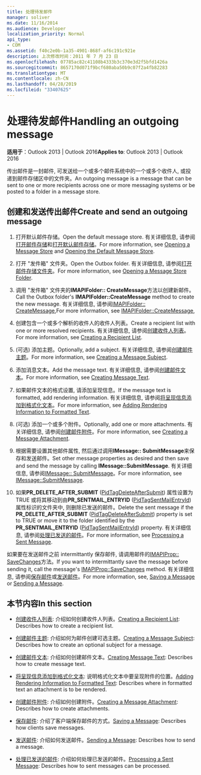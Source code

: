 ```yaml
---
title: 处理待发邮件
manager: soliver
ms.date: 11/16/2014
ms.audience: Developer
localization_priority: Normal
api_type:
- COM
ms.assetid: f40c2e0b-1a35-4901-868f-af6c191c921e
description: 上次修改时间：2011 年 7 月 23 日
ms.openlocfilehash: 07785ac82c41108b4333b3c370e3d2f5bfd1426a
ms.sourcegitcommit: 8657170d071f9bcf680aba50b9c07f2a4fb82283
ms.translationtype: MT
ms.contentlocale: zh-CN
ms.lasthandoff: 04/28/2019
ms.locfileid: "33407625"
---
```

# <a name="handling-an-outgoing-message"></a><span data-ttu-id="190b5-103">处理待发邮件</span><span class="sxs-lookup"><span data-stu-id="190b5-103">Handling an outgoing message</span></span>

<span data-ttu-id="190b5-104">**适用于**：Outlook 2013 | Outlook 2016</span><span class="sxs-lookup"><span data-stu-id="190b5-104">**Applies to**: Outlook 2013 | Outlook 2016</span></span> 
  
<span data-ttu-id="190b5-105">传出邮件是一封邮件, 可发送给一个或多个邮件系统中的一个或多个收件人, 或投递到邮件存储区中的文件夹。</span><span class="sxs-lookup"><span data-stu-id="190b5-105">An outgoing message is a message that can be sent to one or more recipients across one or more messaging systems or be posted to a folder in a message store.</span></span>
  
## <a name="create-and-send-an-outgoing-message"></a><span data-ttu-id="190b5-106">创建和发送传出邮件</span><span class="sxs-lookup"><span data-stu-id="190b5-106">Create and send an outgoing message</span></span>
  
1. <span data-ttu-id="190b5-107">打开默认邮件存储。</span><span class="sxs-lookup"><span data-stu-id="190b5-107">Open the default message store.</span></span> <span data-ttu-id="190b5-108">有关详细信息, 请参阅[打开邮件存储](opening-a-message-store.md)和[打开默认邮件存储](opening-the-default-message-store.md)。</span><span class="sxs-lookup"><span data-stu-id="190b5-108">For more information, see [Opening a Message Store](opening-a-message-store.md) and [Opening the Default Message Store](opening-the-default-message-store.md).</span></span>
    
2. <span data-ttu-id="190b5-109">打开 "发件箱" 文件夹。</span><span class="sxs-lookup"><span data-stu-id="190b5-109">Open the Outbox folder.</span></span> <span data-ttu-id="190b5-110">有关详细信息, 请参阅[打开邮件存储文件夹](opening-a-message-store-folder.md)。</span><span class="sxs-lookup"><span data-stu-id="190b5-110">For more information, see [Opening a Message Store Folder](opening-a-message-store-folder.md).</span></span>
    
3. <span data-ttu-id="190b5-111">调用 "发件箱" 文件夹的**IMAPIFolder:: CreateMessage**方法以创建新邮件。</span><span class="sxs-lookup"><span data-stu-id="190b5-111">Call the Outbox folder's **IMAPIFolder::CreateMessage** method to create the new message.</span></span> <span data-ttu-id="190b5-112">有关详细信息, 请参阅[IMAPIFolder:: CreateMessage](imapifolder-createmessage.md),</span><span class="sxs-lookup"><span data-stu-id="190b5-112">For more information, see [IMAPIFolder::CreateMessage](imapifolder-createmessage.md),</span></span>
    
4. <span data-ttu-id="190b5-113">创建包含一个或多个解析的收件人的收件人列表。</span><span class="sxs-lookup"><span data-stu-id="190b5-113">Create a recipient list with one or more resolved recipients.</span></span> <span data-ttu-id="190b5-114">有关详细信息, 请参阅[创建收件人列表](creating-a-recipient-list.md)。</span><span class="sxs-lookup"><span data-stu-id="190b5-114">For more information, see [Creating a Recipient List](creating-a-recipient-list.md).</span></span>
    
5. <span data-ttu-id="190b5-115">(可选) 添加主题。</span><span class="sxs-lookup"><span data-stu-id="190b5-115">Optionally, add a subject.</span></span> <span data-ttu-id="190b5-116">有关详细信息, 请参阅[创建邮件主题](creating-a-message-subject.md)。</span><span class="sxs-lookup"><span data-stu-id="190b5-116">For more information, see [Creating a Message Subject](creating-a-message-subject.md).</span></span>
    
6. <span data-ttu-id="190b5-117">添加消息文本。</span><span class="sxs-lookup"><span data-stu-id="190b5-117">Add the message text.</span></span> <span data-ttu-id="190b5-118">有关详细信息, 请参阅[创建邮件文本](creating-message-text.md)。</span><span class="sxs-lookup"><span data-stu-id="190b5-118">For more information, see [Creating Message Text](creating-message-text.md).</span></span>
    
7. <span data-ttu-id="190b5-119">如果邮件文本的格式设置, 请添加呈现信息。</span><span class="sxs-lookup"><span data-stu-id="190b5-119">If the message text is formatted, add rendering information.</span></span> <span data-ttu-id="190b5-120">有关详细信息, 请参阅[将呈现信息添加到格式化文本](adding-rendering-information-to-formatted-text.md)。</span><span class="sxs-lookup"><span data-stu-id="190b5-120">For more information, see [Adding Rendering Information to Formatted Text](adding-rendering-information-to-formatted-text.md).</span></span>
    
8. <span data-ttu-id="190b5-121">(可选) 添加一个或多个附件。</span><span class="sxs-lookup"><span data-stu-id="190b5-121">Optionally, add one or more attachments.</span></span> <span data-ttu-id="190b5-122">有关详细信息, 请参阅[创建邮件附件](creating-a-message-attachment.md)。</span><span class="sxs-lookup"><span data-stu-id="190b5-122">For more information, see [Creating a Message Attachment](creating-a-message-attachment.md).</span></span>
    
9. <span data-ttu-id="190b5-123">根据需要设置其他邮件属性, 然后通过调用**IMessage:: SubmitMessage**来保存和发送邮件。</span><span class="sxs-lookup"><span data-stu-id="190b5-123">Set other message properties as desired and then save and send the message by calling **IMessage::SubmitMessage**.</span></span> <span data-ttu-id="190b5-124">有关详细信息, 请参阅[IMessage:: SubmitMessage](imessage-submitmessage.md)。</span><span class="sxs-lookup"><span data-stu-id="190b5-124">For more information, see [IMessage::SubmitMessage](imessage-submitmessage.md).</span></span>
    
10. <span data-ttu-id="190b5-125">如果**PR\_DELETE_AFTER_SUBMIT** ([PidTagDeleteAfterSubmit](pidtagdeleteaftersubmit-canonical-property.md)) 属性设置为 TRUE 或将其移动到由**PR_SENTMAIL_ENTRYID** ([PidTagSentMailEntryId](pidtagsentmailentryid-canonical-property.md)) 属性标识的文件夹中, 则删除已发送的邮件。</span><span class="sxs-lookup"><span data-stu-id="190b5-125">Delete the sent message if the **PR\_DELETE_AFTER_SUBMIT** ([PidTagDeleteAfterSubmit](pidtagdeleteaftersubmit-canonical-property.md)) property is set to TRUE or move it to the folder identified by the **PR_SENTMAIL_ENTRYID** ([PidTagSentMailEntryId](pidtagsentmailentryid-canonical-property.md)) property.</span></span> <span data-ttu-id="190b5-126">有关详细信息, 请参阅[处理已发送的邮件](processing-a-sent-message.md)。</span><span class="sxs-lookup"><span data-stu-id="190b5-126">For more information, see [Processing a Sent Message](processing-a-sent-message.md).</span></span>
    
<span data-ttu-id="190b5-127">如果要在发送邮件之前 intermittantly 保存邮件, 请调用邮件的[IMAPIProp:: SaveChanges](imapiprop-savechanges.md)方法。</span><span class="sxs-lookup"><span data-stu-id="190b5-127">If you want to intermittantly save the message before sending it, call the message's [IMAPIProp::SaveChanges](imapiprop-savechanges.md) method.</span></span> <span data-ttu-id="190b5-128">有关详细信息, 请参阅[保存邮件](saving-a-message.md)或[发送邮件](sending-a-message.md)。</span><span class="sxs-lookup"><span data-stu-id="190b5-128">For more information, see, [Saving a Message](saving-a-message.md) or [Sending a Message](sending-a-message.md).</span></span> 
  
## <a name="in-this-section"></a><span data-ttu-id="190b5-129">本节内容</span><span class="sxs-lookup"><span data-stu-id="190b5-129">In this section</span></span>

- <span data-ttu-id="190b5-130">[创建收件人列表](creating-a-recipient-list.md): 介绍如何创建收件人列表。</span><span class="sxs-lookup"><span data-stu-id="190b5-130">[Creating a Recipient List](creating-a-recipient-list.md): Describes how to create a recipient list.</span></span>
    
- <span data-ttu-id="190b5-131">[创建邮件主题](creating-a-message-subject.md): 介绍如何为邮件创建可选主题。</span><span class="sxs-lookup"><span data-stu-id="190b5-131">[Creating a Message Subject](creating-a-message-subject.md): Describes how to create an optional subject for a message.</span></span>
    
- <span data-ttu-id="190b5-132">[创建邮件文本](creating-message-text.md): 介绍如何创建邮件文本。</span><span class="sxs-lookup"><span data-stu-id="190b5-132">[Creating Message Text](creating-message-text.md): Describes how to create message text.</span></span>
    
- <span data-ttu-id="190b5-133">[将呈现信息添加到格式化文本](adding-rendering-information-to-formatted-text.md): 说明格式化文本中要呈现附件的位置。</span><span class="sxs-lookup"><span data-stu-id="190b5-133">[Adding Rendering Information to Formatted Text](adding-rendering-information-to-formatted-text.md): Describes where in formatted text an attachment is to be rendered.</span></span>
    
- <span data-ttu-id="190b5-134">[创建邮件附件](creating-a-message-attachment.md): 介绍如何创建附件。</span><span class="sxs-lookup"><span data-stu-id="190b5-134">[Creating a Message Attachment](creating-a-message-attachment.md): Describes how to create attachments.</span></span>
    
- <span data-ttu-id="190b5-135">[保存邮件](saving-a-message.md): 介绍了客户端保存邮件的方式。</span><span class="sxs-lookup"><span data-stu-id="190b5-135">[Saving a Message](saving-a-message.md): Describes how clients save messages.</span></span>
    
- <span data-ttu-id="190b5-136">[发送邮件](sending-a-message.md): 介绍如何发送邮件。</span><span class="sxs-lookup"><span data-stu-id="190b5-136">[Sending a Message](sending-a-message.md): Describes how to send a message.</span></span>
    
- <span data-ttu-id="190b5-137">[处理已发送的邮件](processing-a-sent-message.md): 介绍如何处理已发送的邮件。</span><span class="sxs-lookup"><span data-stu-id="190b5-137">[Processing a Sent Message](processing-a-sent-message.md): Describes how to sent messages can be processed.</span></span>
    

